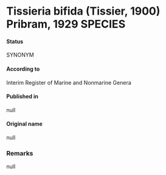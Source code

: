 # Tissieria bifida (Tissier, 1900) Pribram, 1929 SPECIES

#### Status
SYNONYM

#### According to
Interim Register of Marine and Nonmarine Genera

#### Published in
null

#### Original name
null

### Remarks
null